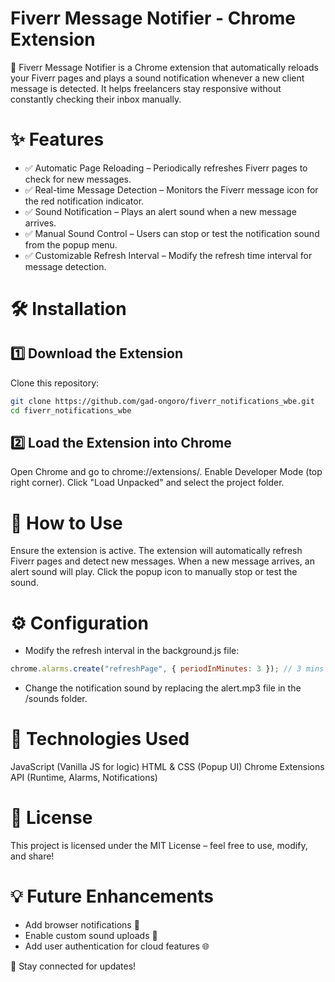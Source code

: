 # Fiverr Message Notifier - Chrome Extension
🚀 Fiverr Message Notifier is a Chrome extension that automatically reloads your Fiverr pages and plays a sound notification whenever a new client message is detected. It helps freelancers stay responsive without constantly checking their inbox manually.

# ✨ Features
- ✅ Automatic Page Reloading – Periodically refreshes Fiverr pages to check for new messages.
- ✅ Real-time Message Detection – Monitors the Fiverr message icon for the red notification indicator.
- ✅ Sound Notification – Plays an alert sound when a new message arrives.
- ✅ Manual Sound Control – Users can stop or test the notification sound from the popup menu.
- ✅ Customizable Refresh Interval – Modify the refresh time interval for message detection.

# 🛠 Installation
## 1️⃣ Download the Extension

Clone this repository:
```bash
git clone https://github.com/gad-ongoro/fiverr_notifications_wbe.git
cd fiverr_notifications_wbe
```
## 2️⃣ Load the Extension into Chrome

Open Chrome and go to chrome://extensions/.
Enable Developer Mode (top right corner).
Click "Load Unpacked" and select the project folder.
# 📌 How to Use
Ensure the extension is active.
The extension will automatically refresh Fiverr pages and detect new messages.
When a new message arrives, an alert sound will play.
Click the popup icon to manually stop or test the sound.
# ⚙️ Configuration
- Modify the refresh interval in the background.js file:

```javascript
chrome.alarms.create("refreshPage", { periodInMinutes: 3 }); // 3 mins
```

- Change the notification sound by replacing the alert.mp3 file in the /sounds folder.

# 🔧 Technologies Used
JavaScript (Vanilla JS for logic)
HTML & CSS (Popup UI)
Chrome Extensions API (Runtime, Alarms, Notifications)

# 📜 License
This project is licensed under the MIT License – feel free to use, modify, and share!

# 💡 Future Enhancements
- Add browser notifications 🔔
- Enable custom sound uploads 🎵
- Add user authentication for cloud features 🌐

🚀 Stay connected for updates!

